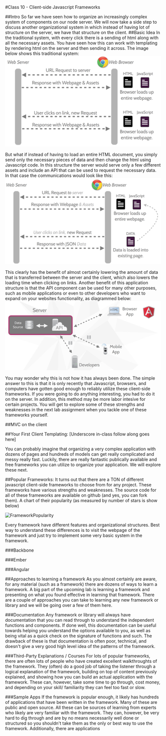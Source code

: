 #Class 10 - Client-side Javascript Frameworks

##Intro
So far we have seen how to organize an increasingly complex system of components on our node server. We will now take a side step to discuss another organizational system in which instead of having lot of structure on the server, we have that structure on the client. 
##Basic Idea
In the traditional system, with every click there is a sending of html along with all the necessary assets. You have seen how this can work with templating by rendering html on the server and then sending it across. The image below shows this traditional system: 
![serverOrganizedSystem](images/traditionalWebCommunication.png)

But what if instead of having to load an entire HTML document, you simply send only the necessary pieces of data and then change the html using Javascript code. In this structure the server would serve only a few different assets and include an API that can be used to request the necessary data. In that case the communications would look like this: 
![ClientOrganizedSystem](images/clientsideWebCommunication.png)

This clearly has the benefit of almost certainly lowering the amount of data that is transferred between the server and the client, which also lowers the loading time when clicking on links. Another benefit of this application structure is that the API component can be used for many other purposes, such as mobile applications or even to other developers who want to expand on your websites functionality, as diagrammed below:
![UsesOfClientSide](images/apiDrivenDevelopment.png)

You may wonder why this is not how it has always been done. The simple answer to this is that it is only recently that Javascript, browsers, and computers have gotten good enough to reliably utilize these client-side frameworks. If you were going to do anything interesting, you had to do it on the server. In addition, this method may be more labor intesive for certain projects. You will get to explore some of these strengths and weaknesses in the next lab assignment when you tackle one of these frameworks yourself. 

##MVC on the client

##Your First Client Templating:
[Underscore in-class follow along goes here]

You can probably imagine that organizing a very complex application with dozens of pages and hundreds of models can get really complicated and messy really fast. Luckily, there are really fantastic publically available and free frameworks you can utilize to organize your application. We will explore these next. 

##Popular Frameworks:
It turns out that there are a TON of different javascript client-side frameworks to choose from for any project. These frameworks have various strengths and weaknesses. The source code for all of these frameworks are available on github (and yes, you can fork them). A chart of their popularity (as measured by number of stars is show below)

![FrameworkPopularity](frameworkPopularity.png)

Every framework have different features and organizational structures. Best way to understand these differences is to visit the webpage of the framework and just try to implement some very basic system in the framework. 

###Backbone

###Ember

###Angular

##Approaches to learning a framework 
As you almost certainly are aware, for any material (such as a framework) there are dozens of ways to learn a framework. A big part of the upcoming lab is learning a framework and presenting on what you found effective in learning that framework. There are a couple of approaches you can take to learning any new framework or library and we will be going over a few of them here.

###Documentation
Any framework or library will always have documentation that you can read through to understand the independent functions and components. If done well, this documentation can be useful towards helping you understand the options available to you, as well as being vital as a quick check on the signature of functions and such. The drawback of these is that documentation is often poor, technical, and doesn't give a very good high level idea of the patterns of the framework. 

###Third-Party Explanations / Courses
For lots of popular frameworks, there are often lots of people who have created excellent walkthroughts of the framework. They (often) do a good job of taking the listener through a logical explanation of the framework, building on top of content previously explained, and showing how you can build an actual application with the framework. These can, however, take some time to go through, cost money, and depending on your skill/ familiarity they can feel too fast or slow. 

###Sample Apps
If the framework is popular enough, it likely has hundreds of applications that have been written in the framework. Many of these are public and open source. All these can be sources of learning from experts who likely are very familiar with the framework. They can, however, be very hard to dig through and are by no means necessarily well done or structured so you shouldn't take them as the only or best way to use the framework. Additionally, there are applications 






